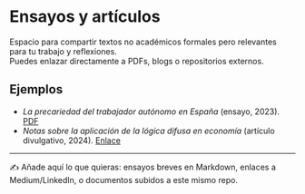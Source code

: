 # Ensayos y artículos

Espacio para compartir textos no académicos formales pero relevantes para tu trabajo y reflexiones.  
Puedes enlazar directamente a PDFs, blogs o repositorios externos.

## Ejemplos
- *La precariedad del trabajador autónomo en España* (ensayo, 2023). [PDF](#)
- *Notas sobre la aplicación de la lógica difusa en economía* (artículo divulgativo, 2024). [Enlace](#)

---

✍️ Añade aquí lo que quieras: ensayos breves en Markdown, enlaces a Medium/LinkedIn, o documentos subidos a este mismo repo.
